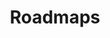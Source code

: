 ---
title: Roadmaps
description: Learn DevOps, DevSecOps, MLOps, AIOps

enable: true
bannertext: Roadmaps
bannerimage: images/banner/contactpage/contactpage-banner-image.svg

all_roadmaps_button:
  label: "All Roadmaps"
  link: "/roadmaps"

ignoreSearch: true
---